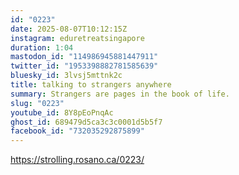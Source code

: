 ```yaml
---
id: "0223"
date: 2025-08-07T10:12:15Z
instagram: eduretreatsingapore
duration: 1:04
mastodon_id: "114986945881447911"
twitter_id: "1953398882781585639"
bluesky_id: 3lvsj5mttnk2c
title: talking to strangers anywhere
summary: Strangers are pages in the book of life.
slug: "0223"
youtube_id: 8Y8pEoPnqAc
ghost_id: 689479d5ca3c3c0001d5b5f7
facebook_id: "732035292875899"
---
```

https://strolling.rosano.ca/0223/
